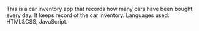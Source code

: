 This is a car inventory app that records how many cars have been bought every day.
It keeps record of the car inventory.
Languages used: HTML&CSS, JavaScript.
